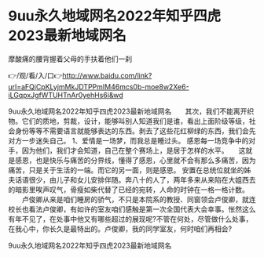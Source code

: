 # 9uu永久地域网名2022年知乎四虎2023最新地域网名
摩酸痛的腰背握着父母的手扶着他们一刹

👉/观/看/入/口👉http://www.baidu.com/link?url=aFQjCpKLyjmMkJDTPPmIM46mcs0b-moe8w2Xe6-iLGqpxJgfWTUHTnAr0yehHs6i&wd

9uu永久地域网名2022年知乎四虎2023最新地域网名　　其次，我们不能离开织物。它们的质地，剪裁，设计，能够叫别人知道我们是谁，看出上面阶级等级，社会身份等等不需要语言就能够表达的东西。剥去了这些花红柳绿的东西，我们会先对方一步迷失自己。
	1、爱情是一场梦，而我总是睡过头。
感恩每一场竞争中的对手，因为他们，我们才会知道，自己在整个赛场上，是居于怎样的水平。　　这就是感恩，也是快乐与痛苦的分界线，懂得了感恩，心里就不会有那么多痛苦，因为痛苦，只是关于生活的一端。而它的另一面，则是感恩。
安置在总统位就坐的姊夫话语很少，由儿子和女儿安排伴随。奔八十的人了，两年多来从来陷在大姐西去的暗影里唉声叹气，骨瘦如柴代替了已经的宛转，人命的时钟在一格一格计数。
　　卢俊卿从来是咱们睡房的骄气，不只是本院系的教授、同窗领会卢俊卿，就连校长也看法卢俊卿，有如许的室友咱们感触是第一次全国代表大会幸事。怅然这么有年不见了，在处事中他又有哪些超过的展现呢?不管在何处，尽管做什么处事，在我心中，你长久是最特出的。卢俊卿，我的同学室友，何时咱们再相会?

9uu永久地域网名2022年知乎四虎2023最新地域网名
